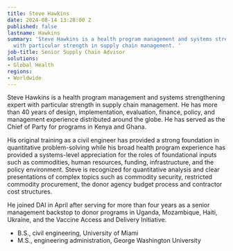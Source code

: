 ```yaml
---
title: Steve Hawkins
date: 2024-08-14 13:28:00 Z
published: false
lastname: Hawkins
summary: 'Steve Hawkins is a health program management and systems strengthening expert
  with particular strength in supply chain management. '
job-title: Senior Supply Chain Advisor
solutions:
- Global Health
regions:
- Worldwide
---
```


Steve Hawkins is a health program management and systems strengthening expert with particular strength in supply chain management. He has more than 40 years of design, implementation, evaluation, finance, policy, and management experience distributed around the globe. He has served as the Chief of Party for programs in Kenya and Ghana.

His original training as a civil engineer has provided a strong foundation in quantitative problem-solving while his broad health program experience has provided a systems-level appreciation for the roles of foundational inputs such as commodities, human resources, funding, infrastructure, and the policy environment. Steve is recognized for quantitative analysis and clear presentations of complex topics such as commodity security, restricted commodity procurement, the donor agency budget process and contractor cost structures. 

He joined DAI in April after serving for more than four years as a senior management backstop to donor programs in Uganda, Mozambique, Haiti, Ukraine, and the Vaccine Access and Delivery Initiative. 

* B.S., civil engineering, University of Miami
* M.S., engineering administration, George Washington University